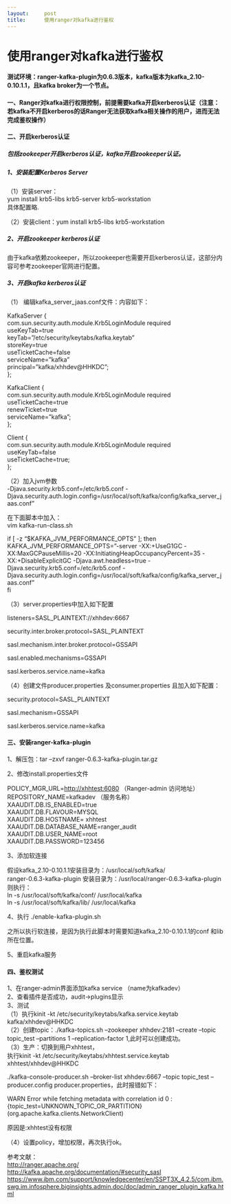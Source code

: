 ```yaml
---
layout:     post
title:      使用ranger对kafka进行鉴权
---
```

<div id="article_content" class="article_content clearfix csdn-tracking-statistics" data-pid="blog" data-mod="popu_307" data-dsm="post">
								            <div id="content_views" class="markdown_views prism-atom-one-dark">
							<!-- flowchart 箭头图标 勿删 -->
							<svg xmlns="http://www.w3.org/2000/svg" style="display: none;"><path stroke-linecap="round" d="M5,0 0,2.5 5,5z" id="raphael-marker-block" style="-webkit-tap-highlight-color: rgba(0, 0, 0, 0);"></path></svg>
							<h1 id="使用ranger对kafka进行鉴权">使用ranger对kafka进行鉴权</h1>



<h4 id="测试环境ranger-kafka-plugin为063版本kafka版本为kafka210-01011且kafka-broker为一个节点">测试环境：ranger-kafka-plugin为0.6.3版本，kafka版本为kafka_2.10-0.10.1.1，且kafka broker为一个节点。</h4>



<h4 id="一ranger对kafka进行权限控制前提需要kafka开启kerberos认证注意若kafka不开启kerberos的话ranger无法获取kafka相关操作的用户进而无法完成鉴权操作">一、Ranger对kafka进行权限控制，前提需要kafka开启kerberos认证（注意：若kafka不开启kerberos的话Ranger无法获取kafka相关操作的用户，进而无法完成鉴权操作）</h4>



<h4 id="二开启kerberos认证">二、开启kerberos认证</h4>



<h5 id="包括zookeeper开启kerberos认证kafka开启zookeeper认证">包括zookeeper开启kerberos认证，kafka开启zookeeper认证。</h5>



<h5 id="1安装配置kerberos-server">1、安装配置Kerberos Server</h5>

<p>（1）安装server：  <br>
     yum install krb5-libs krb5-server krb5-workstation <br>
     具体配置略.</p>

<p>（2）安装client：yum install krb5-libs krb5-workstation</p>



<h5 id="2开启zookeeper-kerberos认证">2、开启zookeeper kerberos认证</h5>

<p>由于kafka依赖zookeeper，所以zookeeper也需要开启kerberos认证，这部分内容可参考zookeeper官网进行配置。</p>



<h5 id="3开启kafka-kerberos认证">3、开启kafka kerberos认证</h5>

<p>（1） 编辑kafka_server_jaas.conf文件：内容如下：</p>

<p>KafkaServer { <br>
     com.sun.security.auth.module.Krb5LoginModule required <br>
     useKeyTab=true <br>
     keyTab=”/etc/security/keytabs/kafka.keytab” <br>
     storeKey=true <br>
     useTicketCache=false <br>
     serviceName=”kafka” <br>
     principal=”kafka/xhhdev@HHKDC”; <br>
  };</p>

<p>KafkaClient { <br>
   com.sun.security.auth.module.Krb5LoginModule required <br>
   useTicketCache=true <br>
   renewTicket=true <br>
   serviceName=”kafka”; <br>
  };</p>

<p>Client { <br>
   com.sun.security.auth.module.Krb5LoginModule required <br>
   useKeyTab=false <br>
   useTicketCache=true; <br>
  }; </p>

<p>（2）加入jvm参数 <br>
 -Djava.security.krb5.conf=/etc/krb5.conf -Djava.security.auth.login.config=/usr/local/soft/kafka/config/kafka_server_jaas.conf”</p>

<p>在下面脚本中加入： <br>
vim kafka-run-class.sh</p>

<p>if [ -z “$KAFKA_JVM_PERFORMANCE_OPTS” ]; then <br>
  KAFKA_JVM_PERFORMANCE_OPTS=”-server -XX:+UseG1GC -XX:MaxGCPauseMillis=20 -XX:InitiatingHeapOccupancyPercent=35 -XX:+DisableExplicitGC -Djava.awt.headless=true -Djava.security.krb5.conf=/etc/krb5.conf -Djava.security.auth.login.config=/usr/local/soft/kafka/config/kafka_server_jaas.conf” <br>
fi</p>

<p>（3）server.properties中加入如下配置</p>

<p>listeners=SASL_PLAINTEXT://xhhdev:6667</p>

<p>security.inter.broker.protocol=SASL_PLAINTEXT</p>

<p>sasl.mechanism.inter.broker.protocol=GSSAPI</p>

<p>sasl.enabled.mechanisms=GSSAPI</p>

<p>sasl.kerberos.service.name=kafka</p>

<p>（4）创建文件producer.properties 及consumer.properties 且加入如下配置：</p>

<p>security.protocol=SASL_PLAINTEXT</p>

<p>sasl.mechanism=GSSAPI</p>

<p>sasl.kerberos.service.name=kafka</p>



<h4 id="三安装ranger-kafka-plugin">三、安装ranger-kafka-plugin</h4>

<p>1、解压包：tar –zxvf ranger-0.6.3-kafka-plugin.tar.gz</p>

<p>2、修改install.properties文件</p>

<p>POLICY_MGR_URL=<a href="http://xhhtest:6080" rel="nofollow" target="_blank">http://xhhtest:6080</a>  （Ranger-admin 访问地址） <br>
REPOSITORY_NAME=kafkadev   （服务名称） <br>
XAAUDIT.DB.IS_ENABLED=true <br>
XAAUDIT.DB.FLAVOUR=MYSQL <br>
XAAUDIT.DB.HOSTNAME= xhhtest <br>
XAAUDIT.DB.DATABASE_NAME=ranger_audit <br>
XAAUDIT.DB.USER_NAME=root <br>
XAAUDIT.DB.PASSWORD=123456</p>

<p>3、添加软连接</p>

<p>假设kafka_2.10-0.10.1.1安装目录为：/usr/local/soft/kafka/  <br>
ranger-0.6.3-kafka-plugin 安装目录为：/usr/local/ranger-0.6.3-kafka-plugin <br>
则执行： <br>
ln -s   /usr/local/soft/kafka/conf/   /usr/local/kafka <br>
ln -s   /usr/local/soft/kafka/lib/   /usr/local/kafka</p>

<p>4、执行 ./enable-kafka-plugin.sh</p>

<p>之所以执行软连接，是因为执行此脚本时需要知道kafka_2.10-0.10.1.1的conf 和lib所在位置。</p>

<p>5、重启kafka服务</p>



<h4 id="四鉴权测试">四、鉴权测试</h4>

<p>1、在ranger-admin界面添加kafka service （name为kafkadev） <br>
2、查看插件是否成功，audit-&gt;plugins显示 <br>
3、测试 <br>
（1）执行kinit -kt /etc/security/keytabs/kafka.service.keytab kafka/xhhdev@HHKDC <br>
（2）创建topic：./kafka-topics.sh –zookeeper xhhdev:2181 –create –topic topic_test –partitions 1 –replication-factor 1,此时可以创建成功。 <br>
（3）生产：切换到用户xhhtest， <br>
执行kinit -kt /etc/security/keytabs/xhhtest.service.keytab xhhtest/xhhdev@HHKDC</p>

<p>./kafka-console-producer.sh –broker-list xhhdev:6667 –topic topic_test –producer.config producer.properties，此时报错如下：</p>

<p>WARN Error while fetching metadata with correlation id 0 : {topic_test=UNKNOWN_TOPIC_OR_PARTITION} (org.apache.kafka.clients.NetworkClient)</p>

<p>原因是:xhhtest没有权限</p>

<p>（4）设置policy，增加权限，再次执行ok。</p>

<p>参考文献： <br>
<a href="http://ranger.apache.org/" rel="nofollow">http://ranger.apache.org/</a> <br>
<a href="http://kafka.apache.org/documentation/#security_sasl" rel="nofollow">http://kafka.apache.org/documentation/#security_sasl</a> <br>
<a href="https://www.ibm.com/support/knowledgecenter/en/SSPT3X_4.2.5/com.ibm.swg.im.infosphere.biginsights.admin.doc/doc/admin_ranger_plugin_kafka.html" rel="nofollow">https://www.ibm.com/support/knowledgecenter/en/SSPT3X_4.2.5/com.ibm.swg.im.infosphere.biginsights.admin.doc/doc/admin_ranger_plugin_kafka.html</a></p>            </div>
						<link href="https://csdnimg.cn/release/phoenix/mdeditor/markdown_views-9e5741c4b9.css" rel="stylesheet">
                </div>